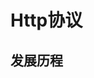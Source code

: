 <!--
 * @Author: jiangmengxia jiangmengxia@nnuo.com
 * @Date: 2024-09-12 09:07:35
 * @LastEditors: jiangmengxia jiangmengxia@nnuo.com
 * @LastEditTime: 2024-09-12 09:10:26
 * @FilePath: \jiangmengxia.github.io\liu-lan-qi\http\index.md
 * @Description: Description
-->
# Http协议

## 发展历程

